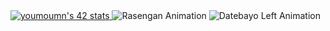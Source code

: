 <a href="https://github.com/oakoudad/badge42">
  <img src="https://badge.mediaplus.ma/levi/youmoumn" alt="youmoumn's 42 stats" />
</a>

<img src="https://github.com/moumniucf/moumniucf/blob/main/rasengan_particles.gif?raw=true" alt="Rasengan Animation">
<img src="https://github.com/moumniucf/moumniucf/blob/main/datebayo_left.gif?raw=true" alt="Datebayo Left Animation">
